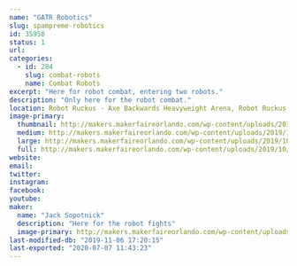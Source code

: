 ```yaml
---
name: "GATR Robotics"
slug: spampreme-robotics
id: 35958
status: 1
url: 
categories:
  - id: 284
    slug: combat-robots
    name: Combat Robots
excerpt: "Here for robot combat, entering two robots."
description: "Only here for the robot combat."
location: Robot Ruckus - Axe Backwards Heavyweight Arena, Robot Ruckus - Small Arena
image-primary:
  thumbnail: http://makers.makerfaireorlando.com/wp-content/uploads/2019/10/IMG_0743-150x150.jpg
  medium: http://makers.makerfaireorlando.com/wp-content/uploads/2019/10/IMG_0743-300x243.jpg
  large: http://makers.makerfaireorlando.com/wp-content/uploads/2019/10/IMG_0743-1024x828.jpg
  full: http://makers.makerfaireorlando.com/wp-content/uploads/2019/10/IMG_0743.jpg
website: 
email: 
twitter: 
instagram: 
facebook: 
youtube: 
maker:
  name: "Jack Sopotnick"
  description: "Here for the robot fights"
  image-primary: http://makers.makerfaireorlando.com/wp-content/uploads/2019/08/7573B1B7-FF7C-4466-8E2B-B1C6F1E19345-1024x791.jpeg
last-modified-db: "2019-11-06 17:20:15"
last-exported: "2020-07-07 11:43:23"
---
```

